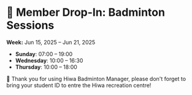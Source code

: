 # 🎾 Member Drop-In: Badminton Sessions
**Week:** Jun 15, 2025 – Jun 21, 2025

- **Sunday**: 07:00 – 19:00
- **Wednesday**: 10:00 – 16:30
- **Thursday**: 10:00 – 18:00

📣 Thank you for using Hiwa Badminton Manager, please don't forget to bring your student ID to entre the Hiwa recreation centre!
